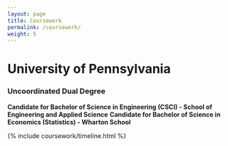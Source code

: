 ```yaml
---
layout: page
title: Coursework
permalink: /coursework/
weight: 5
---
```


# **University of Pennsylvania**
### Uncoordinated Dual Degree
**Candidate for Bachelor of Science in Engineering (CSCI) - School of Engineering and Applied Science**
**Candidate for Bachelor of Science in Economics (Statistics) - Wharton School**

<div class="row">
{% include coursework/timeline.html %}
</div>
